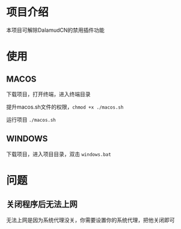 # 项目介绍

本项目可解除DalamudCN的禁用插件功能

# 使用

## MACOS

下载项目，打开终端，进入终端目录

提升macos.sh文件的权限，`chmod +x ./macos.sh`

运行项目 `./macos.sh`

## WINDOWS

下载项目，进入项目目录，双击 `windows.bat`

# 问题

## 关闭程序后无法上网

无法上网是因为系统代理没关，你需要设置你的系统代理，把他关闭即可


